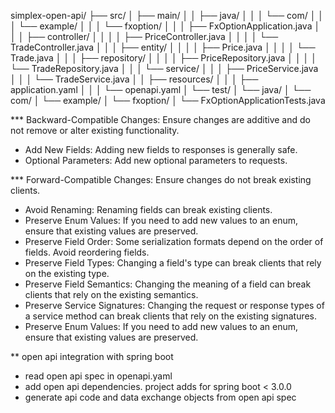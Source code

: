 simplex-open-api/
├── src/
│   ├── main/
│   │   ├── java/
│   │   │   └── com/
│   │   │       └── example/
│   │   │           └── fxoption/
│   │   │               ├── FxOptionApplication.java
│   │   │               ├── controller/
│   │   │               │   ├── PriceController.java
│   │   │               │   └── TradeController.java
│   │   │               ├── entity/
│   │   │               │   ├── Price.java
│   │   │               │   └── Trade.java
│   │   │               ├── repository/
│   │   │               │   ├── PriceRepository.java
│   │   │               │   └── TradeRepository.java
│   │   │               └── service/
│   │   │                   ├── PriceService.java
│   │   │                   └── TradeService.java
│   │   ├── resources/
│   │   │   ├── application.yaml
│   │   │   └── openapi.yaml
│   └── test/
│       └── java/
│           └── com/
│               └── example/
│                   └── fxoption/
│                       └── FxOptionApplicationTests.java


*** Backward-Compatible Changes: Ensure changes are additive and do not remove or alter existing functionality.  

- Add New Fields: Adding new fields to responses is generally safe.
- Optional Parameters: Add new optional parameters to requests.

*** Forward-Compatible Changes: Ensure changes do not break existing clients.

- Avoid Renaming: Renaming fields can break existing clients.
- Preserve Enum Values: If you need to add new values to an enum, ensure that existing values are preserved.
- Preserve Field Order: Some serialization formats depend on the order of fields. Avoid reordering fields.
- Preserve Field Types: Changing a field's type can break clients that rely on the existing type.
- Preserve Field Semantics: Changing the meaning of a field can break clients that rely on the existing semantics.
- Preserve Service Signatures: Changing the request or response types of a service method can break clients that rely on the existing signatures.
- Preserve Enum Values: If you need to add new values to an enum, ensure that existing values are preserved.

** open api integration with spring boot

- read open api spec in openapi.yaml
- add open api dependencies. project adds for spring boot < 3.0.0
- generate api code and data exchange objects from open api spec